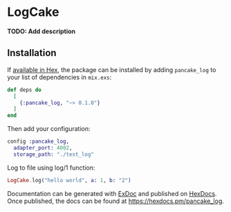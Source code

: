 # LogCake

**TODO: Add description**

## Installation

If [available in Hex](https://hex.pm/docs/publish), the package can be installed
by adding `pancake_log` to your list of dependencies in `mix.exs`:

```elixir
def deps do
  [
    {:pancake_log, "~> 0.1.0"}
  ]
end
```

Then add your configuration:

```elixir
config :pancake_log,
  adapter_port: 4002,
  storage_path: "./test_log"
```

Log to file using log/1 function:

```elixir
LogCake.log("hello world", a: 1, b: "2")
```

Documentation can be generated with [ExDoc](https://github.com/elixir-lang/ex_doc)
and published on [HexDocs](https://hexdocs.pm). Once published, the docs can
be found at <https://hexdocs.pm/pancake_log>.

